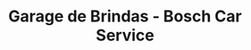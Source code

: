 ---
title: "Garage de Brindas - Bosch Car Service"
url: /brindas/garage-de-brindas-bosch-car-service/
shop: réparation de voitures
---